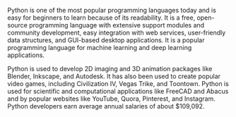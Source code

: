 Python is one of the most popular programming languages today and is easy for beginners to learn because of its readability. It is a free, open-source programming language with extensive support modules and community development, easy integration with web services, user-friendly data structures, and GUI-based desktop applications. It is a popular programming language for machine learning and deep learning applications. 

Python is used to develop 2D imaging and 3D animation packages like Blender, Inkscape, and Autodesk. It has also been used to create popular video games, including Civilization IV, Vegas Trike, and Toontown. Python is used for scientific and computational applications like FreeCAD and Abacus and by popular websites like YouTube, Quora, Pinterest, and Instagram. Python developers earn average annual salaries of about $109,092.